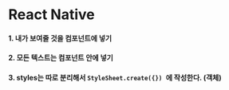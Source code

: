 # React Native

#### 1. 내가 보여줄 것을 <View> 컴포넌트에 넣기

#### 2. 모든 텍스트는 <Text> 컴포넌트 안에 넣기

#### 3. styles는 따로 분리해서 `StyleSheet.create({}) `에 작성한다. (객체)

